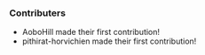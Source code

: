 <!--
A new scriv changelog fragment.

Uncomment the section that is right (remove the HTML comment wrapper).
-->

### Contributers

- AoboHill made their first contribution!
- pithirat-horvichien made their first contribution!

<!--
### ENH

-   A bullet item for the ENH category.

-->
<!--
### BUG

-   A bullet item for the BUG category.

-->
<!--
### DOC

-   A bullet item for the DOC category.

-->
<!--
### Deprecations

-   A bullet item for the Deprecations category.

-->
<!--
### Discontinued

-   A bullet item for the Discontinued category.

-->
